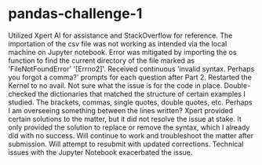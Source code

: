 # pandas-challenge-1
Utilized Xpert AI for assistance and StackOverflow for reference. The importation of the csv file was not working as intended via the local machine on Jupyter notebook. Error was mitigated by importing the os function to find the current directory of the file marked as 'FileNotFoundError' '[Errno2]'.
Received continuous 'invalid syntax. Perhaps you forgot a comma?' prompts for each question after Part 2. Restarted the Kernel to no avail. Not sure what the issue is for the code in place. Double-checked the dictionaries that matched the structure of certain examples I studied. The brackets, commas, single quotes, double quotes, etc.
Perhaps I am overseeing something between the lines written? Xpert provided certain solutions to the matter, but it did not resolve the issue at stake. It only provided the solution to replace or remove the syntax, which I already did with no success.
Will continue to work and troubleshoot the matter after submission. Will attempt to resubmit with updated corrections. Technical issues with the Jupyter Notebook exacerbated the issue.
